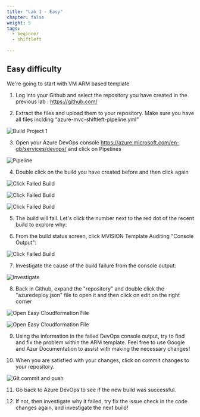 ```yaml
---
title: "Lab 1 - Easy"
chapter: false
weight: 5
tags:
  - beginner
  - shiftleft
  
---
```

## Easy difficulty

We're going to start with VM ARM based template


1. Log into your Github and select the repository you have created in the previous lab : https://github.com/

2. Extract the files and upload them to your repository. Make sure you have all files inclding “azure-mvc-shiftleft-pipeline.yml”

  ![Build Project 1](/images/mfe/arm-vm.png?classes=border,shadow)
  
3. Open your Azure DevOps console  https://azure.microsoft.com/en-gb/services/devops/  and click on Pipelines

  ![Pipeline](/images/mfe/pipeline.png?classes=border,shadow)
  
4. Double click on the build you have created before and then click again 

![Click Failed Build](/images/mfe/pipeline6.png?classes=border,shadow)

![Click Failed Build](/images/mfe/pipeline3.png?classes=border,shadow)

![Click Failed Build](/images/mfe/pipeline4.png?classes=border,shadow)
  
5. The build will fail.  Let's click the number next to the red dot of the recent build to explore why:

    
6. From the build status screen, click MVISION Template Auditing "Console Output":

 ![Click Failed Build](/images/mfe/pipeline5.png?classes=border,shadow)
  
7. Investigate the cause of the build failure from the console output:

  ![Investigate](/images/mfe/violation1.png?classes=border,shadow)
  
8. Back in Github, expand the "repository" and double click the "azuredeploy.json" file to open it and then click on edit on the right corner

  ![Open Easy Cloudformation File](/images/mfe/arm-failed.png?classes=border,shadow)
  
  ![Open Easy Cloudformation File](/images/mfe/git-edit.png?classes=border,shadow)
  
9. Using the information in the failed DevOps console output, try to find and fix the problem within the ARM template.  Feel free to use Google and Azur Documentation to assist with making the necessary changes! 

10. When you are satisfied with your changes, click on commit changes to your repository.

![Git commit and push](/images/mfe/commit-change.png?classes=border,shadow)

  
11. Go back to Azure DevOps to see if the new build was successful.

12. If not, then investigate why it failed, try fix the issue check in the code changes again, and investigate the next build!


